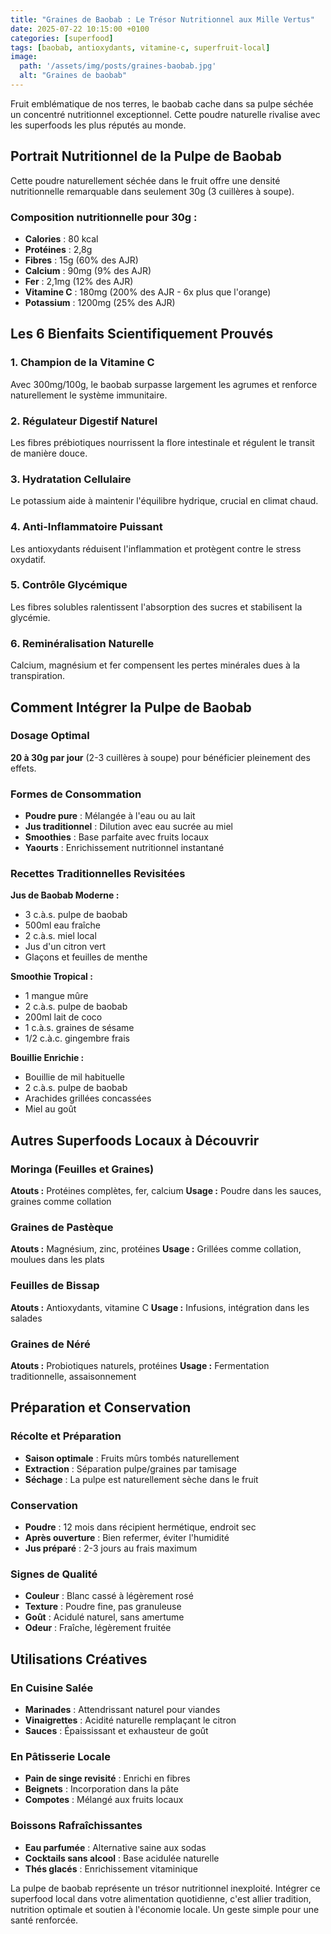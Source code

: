 ```yaml
---
title: "Graines de Baobab : Le Trésor Nutritionnel aux Mille Vertus"
date: 2025-07-22 10:15:00 +0100
categories: [superfood]
tags: [baobab, antioxydants, vitamine-c, superfruit-local]
image:
  path: '/assets/img/posts/graines-baobab.jpg'
  alt: "Graines de baobab"
---
```


Fruit emblématique de nos terres, le baobab cache dans sa pulpe séchée un concentré nutritionnel exceptionnel. Cette poudre naturelle rivalise avec les superfoods les plus réputés au monde.

## Portrait Nutritionnel de la Pulpe de Baobab

Cette poudre naturellement séchée dans le fruit offre une densité nutritionnelle remarquable dans seulement 30g (3 cuillères à soupe).

### Composition nutritionnelle pour 30g :
- **Calories** : 80 kcal
- **Protéines** : 2,8g
- **Fibres** : 15g (60% des AJR)
- **Calcium** : 90mg (9% des AJR)
- **Fer** : 2,1mg (12% des AJR)
- **Vitamine C** : 180mg (200% des AJR - 6x plus que l'orange)
- **Potassium** : 1200mg (25% des AJR)

## Les 6 Bienfaits Scientifiquement Prouvés

### 1. Champion de la Vitamine C
Avec 300mg/100g, le baobab surpasse largement les agrumes et renforce naturellement le système immunitaire.

### 2. Régulateur Digestif Naturel
Les fibres prébiotiques nourrissent la flore intestinale et régulent le transit de manière douce.

### 3. Hydratation Cellulaire
Le potassium aide à maintenir l'équilibre hydrique, crucial en climat chaud.

### 4. Anti-Inflammatoire Puissant
Les antioxydants réduisent l'inflammation et protègent contre le stress oxydatif.

### 5. Contrôle Glycémique
Les fibres solubles ralentissent l'absorption des sucres et stabilisent la glycémie.

### 6. Reminéralisation Naturelle
Calcium, magnésium et fer compensent les pertes minérales dues à la transpiration.

## Comment Intégrer la Pulpe de Baobab

### Dosage Optimal
**20 à 30g par jour** (2-3 cuillères à soupe) pour bénéficier pleinement des effets.

### Formes de Consommation
- **Poudre pure** : Mélangée à l'eau ou au lait
- **Jus traditionnel** : Dilution avec eau sucrée au miel
- **Smoothies** : Base parfaite avec fruits locaux
- **Yaourts** : Enrichissement nutritionnel instantané

### Recettes Traditionnelles Revisitées

**Jus de Baobab Moderne :**
- 3 c.à.s. pulpe de baobab
- 500ml eau fraîche
- 2 c.à.s. miel local
- Jus d'un citron vert
- Glaçons et feuilles de menthe

**Smoothie Tropical :**
- 1 mangue mûre
- 2 c.à.s. pulpe de baobab
- 200ml lait de coco
- 1 c.à.s. graines de sésame
- 1/2 c.à.c. gingembre frais

**Bouillie Enrichie :**
- Bouillie de mil habituelle
- 2 c.à.s. pulpe de baobab
- Arachides grillées concassées
- Miel au goût

## Autres Superfoods Locaux à Découvrir

### Moringa (Feuilles et Graines)
**Atouts :** Protéines complètes, fer, calcium
**Usage :** Poudre dans les sauces, graines comme collation

### Graines de Pastèque
**Atouts :** Magnésium, zinc, protéines
**Usage :** Grillées comme collation, moulues dans les plats

### Feuilles de Bissap
**Atouts :** Antioxydants, vitamine C
**Usage :** Infusions, intégration dans les salades

### Graines de Néré
**Atouts :** Probiotiques naturels, protéines
**Usage :** Fermentation traditionnelle, assaisonnement

## Préparation et Conservation

### Récolte et Préparation
- **Saison optimale** : Fruits mûrs tombés naturellement
- **Extraction** : Séparation pulpe/graines par tamisage
- **Séchage** : La pulpe est naturellement sèche dans le fruit

### Conservation
- **Poudre** : 12 mois dans récipient hermétique, endroit sec
- **Après ouverture** : Bien refermer, éviter l'humidité
- **Jus préparé** : 2-3 jours au frais maximum

### Signes de Qualité
- **Couleur** : Blanc cassé à légèrement rosé
- **Texture** : Poudre fine, pas granuleuse
- **Goût** : Acidulé naturel, sans amertume
- **Odeur** : Fraîche, légèrement fruitée

## Utilisations Créatives

### En Cuisine Salée
- **Marinades** : Attendrissant naturel pour viandes
- **Vinaigrettes** : Acidité naturelle remplaçant le citron
- **Sauces** : Épaississant et exhausteur de goût

### En Pâtisserie Locale
- **Pain de singe revisité** : Enrichi en fibres
- **Beignets** : Incorporation dans la pâte
- **Compotes** : Mélangé aux fruits locaux

### Boissons Rafraîchissantes
- **Eau parfumée** : Alternative saine aux sodas
- **Cocktails sans alcool** : Base acidulée naturelle
- **Thés glacés** : Enrichissement vitaminique

La pulpe de baobab représente un trésor nutritionnel inexploité. Intégrer ce superfood local dans votre alimentation quotidienne, c'est allier tradition, nutrition optimale et soutien à l'économie locale. Un geste simple pour une santé renforcée.